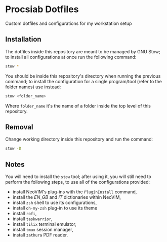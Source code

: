 # Procsiab Dotfiles

Custom dotfiles and configurations for my workstation setup

## Installation

The dotfiles inside this repository are meant to be managed by GNU Stow; to install all configurations at once run the following command:

```bash
stow *
```

You should be inside this repository's directory when running the previous command; to install the configuration for a single program/tool (refer to the folder names) use instead:

```bash
stow <folder_name>
```

Where `folder_name` it's the name of a folder inside the top level of this repository.

## Removal

Change working directory inside this repository and run the command:

```bash
stow -D
```

## Notes

You will need to install the `stow` tool; after using it, you will still need to perform the following steps, to use all of the configurations provided:
- install NeoVIM's plug-ins with the `PluginInstall` command,
- install the *EN\_GB* and *IT* dictionaries within NeoVIM,
- install `zsh` shell to use its configurations,
- install `oh-my-zsh` plug-in to use its theme
- install `rofi`,
- install `taskwarrior`,
- install `tilix` terminal emulator,
- install `tmux` session manager,
- install `zathura` PDF reader.
